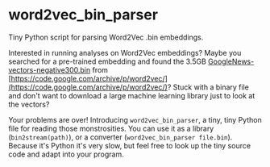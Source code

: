 # word2vec_bin_parser
Tiny Python script for parsing Word2Vec .bin embeddings.

Interested in running analyses on Word2Vec embeddings? Maybe you searched for a pre-trained embedding and found the 3.5GB [GoogleNews-vectors-negative300.bin](https://drive.google.com/uc?id=0B7XkCwpI5KDYNlNUTTlSS21pQmM&export=download) from [https://code.google.com/archive/p/word2vec/](https://code.google.com/archive/p/word2vec/)? Stuck with a binary file and don't want to download a large machine learning library just to look at the vectors?

Your problems are over! Introducing `word2vec_bin_parser`, a tiny, tiny Python file for reading those monstrosities. You can use it as a library (`bin2stream(path)`), or a converter (`word2vec_bin_parser file.bin`). Because it's Python it's very slow, but feel free to look up the tiny source code and adapt into your program.